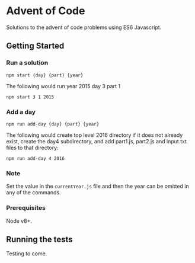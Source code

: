 # Advent of Code

Solutions to the advent of code problems using ES6 Javascript.

## Getting Started

### Run a solution
```
npm start {day} {part} {year}
```

The following would run year 2015 day 3 part 1

```
npm start 3 1 2015
```

### Add a day

```
npm run add-day {day} {part} {year}
```

The following would create top level 2016 directory if it does not already exist, create the day4 subdirectory, and add part1.js, part2.js and input.txt files to that directory:

```
npm run add-day 4 2016
```

### Note

Set the value in the `currentYear.js` file and then the year can be omitted in any of the commands.

### Prerequisites

Node v8+. 

## Running the tests

Testing to come.
